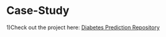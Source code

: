 # Case-Study
1)Check out the project here: [Diabetes Prediction Repository](https://github.com/Taiseerabuilfelat/Diabites_predection)

